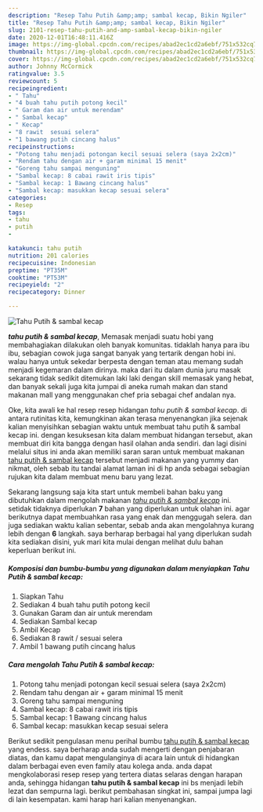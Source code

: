 ```yaml
---
description: "Resep Tahu Putih &amp;amp; sambal kecap, Bikin Ngiler"
title: "Resep Tahu Putih &amp;amp; sambal kecap, Bikin Ngiler"
slug: 2101-resep-tahu-putih-and-amp-sambal-kecap-bikin-ngiler
date: 2020-12-01T16:48:11.416Z
image: https://img-global.cpcdn.com/recipes/abad2ec1cd2a6ebf/751x532cq70/tahu-putih-sambal-kecap-foto-resep-utama.jpg
thumbnail: https://img-global.cpcdn.com/recipes/abad2ec1cd2a6ebf/751x532cq70/tahu-putih-sambal-kecap-foto-resep-utama.jpg
cover: https://img-global.cpcdn.com/recipes/abad2ec1cd2a6ebf/751x532cq70/tahu-putih-sambal-kecap-foto-resep-utama.jpg
author: Johnny McCormick
ratingvalue: 3.5
reviewcount: 5
recipeingredient:
- " Tahu"
- "4 buah tahu putih potong kecil"
- " Garam dan air untuk merendam"
- " Sambal kecap"
- " Kecap"
- "8 rawit  sesuai selera"
- "1 bawang putih cincang halus"
recipeinstructions:
- "Potong tahu menjadi potongan kecil sesuai selera (saya 2x2cm)"
- "Rendam tahu dengan air + garam minimal 15 menit"
- "Goreng tahu sampai menguning"
- "Sambal kecap: 8 cabai rawit iris tipis"
- "Sambal kecap: 1 Bawang cincang halus"
- "Sambal kecap: masukkan kecap sesuai selera"
categories:
- Resep
tags:
- tahu
- putih
- 

katakunci: tahu putih  
nutrition: 201 calories
recipecuisine: Indonesian
preptime: "PT35M"
cooktime: "PT53M"
recipeyield: "2"
recipecategory: Dinner

---
```



![Tahu Putih &amp; sambal kecap](https://img-global.cpcdn.com/recipes/abad2ec1cd2a6ebf/751x532cq70/tahu-putih-sambal-kecap-foto-resep-utama.jpg)

<b><i>tahu putih &amp; sambal kecap</i></b>, Memasak menjadi suatu hobi yang membahagiakan dilakukan oleh banyak komunitas. tidaklah hanya para ibu ibu, sebagian cowok juga sangat banyak yang tertarik dengan hobi ini. walau hanya untuk sekedar berpesta dengan teman atau memang sudah menjadi kegemaran dalam dirinya. maka dari itu dalam dunia juru masak sekarang tidak sedikit ditemukan laki laki dengan skill memasak yang hebat, dan banyak sekali juga kita jumpai di aneka rumah makan dan stand makanan mall yang menggunakan chef pria sebagai chef andalan nya.



Oke, kita awali ke hal resep resep hidangan <i>tahu putih &amp; sambal kecap</i>. di antara rutinitas kita, kemungkinan akan terasa menyenangkan jika sejenak kalian menyisihkan sebagian waktu untuk membuat tahu putih &amp; sambal kecap ini. dengan kesuksesan kita dalam membuat hidangan tersebut, akan membuat diri kita bangga dengan hasil olahan anda sendiri. dan lagi disini melalui situs ini anda akan memiliki saran saran untuk membuat makanan <u>tahu putih &amp; sambal kecap</u> tersebut menjadi makanan yang yummy dan nikmat, oleh sebab itu tandai alamat laman ini di hp anda sebagai sebagian rujukan kita dalam membuat menu baru yang lezat.


Sekarang langsung saja kita start untuk membeli bahan baku yang dibutuhkan dalam mengolah makanan <u><i>tahu putih &amp; sambal kecap</i></u> ini. setidak tidaknya diperlukan <b>7</b> bahan yang diperlukan untuk olahan ini. agar berikutnya dapat membuahkan rasa yang enak dan menggugah selera. dan juga sediakan waktu kalian sebentar, sebab anda akan mengolahnya kurang lebih dengan <b>6</b> langkah. saya berharap berbagai hal yang diperlukan sudah kita sediakan disini, yuk mari kita mulai dengan melihat dulu bahan keperluan berikut ini.

<!--inarticleads1-->

##### Komposisi dan bumbu-bumbu yang digunakan dalam menyiapkan Tahu Putih &amp; sambal kecap:

1. Siapkan  Tahu
1. Sediakan 4 buah tahu putih potong kecil
1. Gunakan  Garam dan air untuk merendam
1. Sediakan  Sambal kecap
1. Ambil  Kecap
1. Sediakan 8 rawit / sesuai selera
1. Ambil 1 bawang putih cincang halus




<!--inarticleads2-->

##### Cara mengolah Tahu Putih &amp; sambal kecap:

1. Potong tahu menjadi potongan kecil sesuai selera (saya 2x2cm)
1. Rendam tahu dengan air + garam minimal 15 menit
1. Goreng tahu sampai menguning
1. Sambal kecap: 8 cabai rawit iris tipis
1. Sambal kecap: 1 Bawang cincang halus
1. Sambal kecap: masukkan kecap sesuai selera




Berikut sedikit pengulasan menu perihal bumbu <u>tahu putih &amp; sambal kecap</u> yang endess. saya berharap anda sudah mengerti dengan penjabaran diatas, dan kamu dapat mengulanginya di acara lain untuk di hidangkan dalam berbagai even even family atau kolega anda. anda dapat mengkolaborasi resep resep yang tertera diatas selaras dengan harapan anda, sehingga hidangan <b>tahu putih &amp; sambal kecap</b> ini bs menjadi lebih lezat dan sempurna lagi. berikut pembahasan singkat ini, sampai jumpa lagi di lain kesempatan. kami harap hari kalian menyenangkan.
